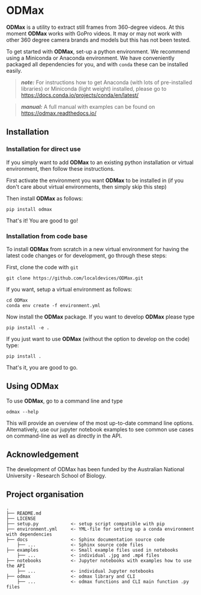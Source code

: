 ODMax
=====

**ODMax** is a utility to extract still frames from 360-degree videos. At this moment **ODMax** works with GoPro videos. It may or may not work with other 360 degree camera brands and models but this has not been tested.

To get started with **ODMax**, set-up a python environment. We recommend using a Miniconda or Anaconda environment. We have conveniently packaged all dependencies for you, and with `conda` these can be installed easily.

> **_note:_**  For instructions how to get Anaconda (with lots of pre-installed libraries) or Miniconda (light weight) installed, please go to https://docs.conda.io/projects/conda/en/latest/

> **_manual:_** A full manual with examples can be found on https://odmax.readthedocs.io/

Installation
------------

### Installation for direct use

If you simply want to add **ODMax** to an existing python installation or virtual environment, then follow these instructions.

First activate the environment you want **ODMax** to be installed in (if you don't care about virtual environments, then simply skip this step)

Then install **ODMax** as follows:
```
pip install odmax
```
That's it! You are good to go!

### Installation from code base

To install **ODMax** from scratch in a new virtual environment for having the latest code changes or for development,
go through these steps:

First, clone the code with `git`

```
git clone https://github.com/localdevices/ODMax.git
```

If you want, setup a virtual environment as follows:
```
cd ODMax
conda env create -f environment.yml
```

Now install the **ODMax** package. If you want to develop **ODMax** please type
```
pip install -e .
```
If you just want to use **ODMax** (without the option to develop on the code) type:
```
pip install .
```
That's it, you are good to go.

Using ODMax
-----------
To use **ODMax**, go to a command line and type 
```
odmax --help
```
This will provide an overview of the most up-to-date command line options.
Alternatively, use our jupyter notebook examples to see common use cases on command-line as
well as directly in the API.

Acknowledgement
---------------
The development of ODMax has been funded by the Australian National University - Research School of Biology.

Project organisation
--------------------

    .
    ├── README.md
    ├── LICENSE
    ├── setup.py            <- setup script compatible with pip
    ├── environment.yml     <- YML-file for setting up a conda environment with dependencies
    ├── docs                <- Sphinx documentation source code
        ├── ...             <- Sphinx source code files
    ├── examples            <- Small example files used in notebooks
        ├── ...             <- individual .jpg and .mp4 files
    ├── notebooks           <- Jupyter notebooks with examples how to use the API
        ├── ...             <- individual Jupyter notebooks
    ├── odmax               <- odmax library and CLI
        ├── ...             <- odmax functions and CLI main function .py files

